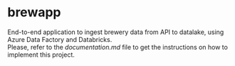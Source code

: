 # brewapp
End-to-end application to ingest brewery data from API to datalake, using Azure Data Factory and Databricks.  
Please, refer to the *documentation.md* file to get the instructions on how to implement this project.
